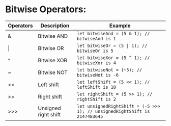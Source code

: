 # Bitwise Operators: 

| Operators | Description                               | Example                                      |
|-----------|-------------------------------------------|----------------------------------------------|
|    &      | Bitwise AND                               | `let bitwiseAnd = (5 & 1); // bitwiseAnd is 1` |
|    \|      | Bitwise OR                                | `let bitwiseOr = (5 \| 1); // bitwiseOr is 5` |
|    ^      | Bitwise XOR                               | `let bitwiseXor = (5 ^ 1); // bitwiseXor is 4` |
|    ~      | Bitwise NOT                               | `let bitwiseNot = (~5); // bitwiseNot is -6` |
|    <<     | Left shift                                | `let leftShift = (5 << 1); // leftShift is 10` |
|    >>     | Right shift                               | `let rightShift = (5 >> 1); // rightShift is 2` |
|    >>>    | Unsigned right shift                      | `let unsignedRightShift = (-5 >>> 1); // unsignedRightShift is 2147483645` |

